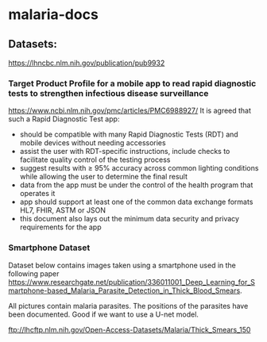 # malaria-docs

## Datasets:  
https://lhncbc.nlm.nih.gov/publication/pub9932

###  Target Product Profile for a mobile app to read rapid diagnostic tests to strengthen infectious disease surveillance  
https://www.ncbi.nlm.nih.gov/pmc/articles/PMC6988927/
It is agreed that such a Rapid Diagnostic Test app:
- should be compatible with many Rapid Diagnostic Tests (RDT) and mobile devices without needing accessories
- assist the user with RDT-specific instructions, include checks to facilitate quality control of the testing process
- suggest results with ≥ 95% accuracy across common lighting conditions while allowing the user to determine the final result
- data from the app must be under the control of the health program that operates it
- app should support at least one of the common data exchange formats HL7, FHIR, ASTM or JSON
- this document also lays out the minimum data security and privacy requirements for the app

### Smartphone Dataset
Dataset below contains images taken using a smartphone used in the following paper https://www.researchgate.net/publication/336011001_Deep_Learning_for_Smartphone-based_Malaria_Parasite_Detection_in_Thick_Blood_Smears.

All pictures contain malaria parasites. The positions of the parasites have been documented. Good if we want to use a U-net model.

ftp://lhcftp.nlm.nih.gov/Open-Access-Datasets/Malaria/Thick_Smears_150
